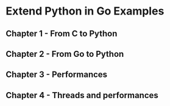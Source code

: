 # Extend Python in Go Examples


## Chapter 1 - From C to Python

## Chapter 2 - From Go to Python

## Chapter 3 - Performances

## Chapter 4 - Threads and performances
